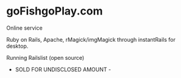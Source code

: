 # goFishgoPlay.com
Online service

Ruby on Rails, Apache, rMagick/imgMagick through instantRails for desktop.

Running Railslist (open source)

- SOLD FOR UNDISCLOSED AMOUNT - 
